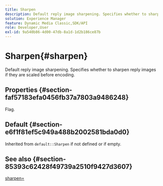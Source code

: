 ```yaml
---
title: Sharpen
description: Default reply image sharpening. Specifies whether to sharpen reply images if they are scaled before encoding.
solution: Experience Manager
feature: Dynamic Media Classic,SDK/API
role: Developer,User
exl-id: 9a540b86-4d00-47db-8a1d-1d2b186ce87b
---
```

# Sharpen{#sharpen}

Default reply image sharpening. Specifies whether to sharpen reply images if they are scaled before encoding.

## Properties {#section-faf57183efa0456fb37a7803a9486248}

Flag.

## Default {#section-e6f1f81ef5c949a488b2002581bda0d0}

Inherited from `default::Sharpen` if not defined or if empty.

## See also {#section-85393c62428f49739a2510f9427d3607}

[sharpen=](../../../../../ir-api/http-protocol/image-rendering-api-ref/c-ir-http-protocol-ref/c-ir-http-protocol-command-reference/r-ir-http-sharpen.md#reference-13034d22d176483cb99ccafc2a4f6a6e)
